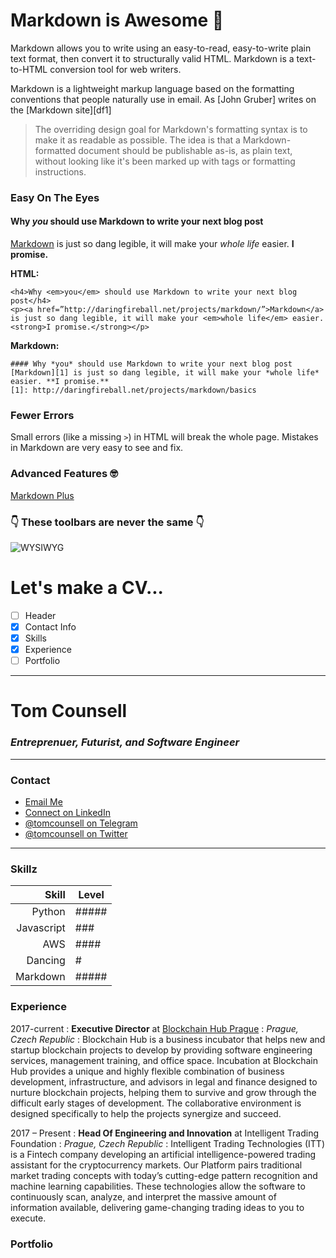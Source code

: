# Markdown is Awesome 🚀

Markdown allows you to write using an easy-to-read, easy-to-write plain text format, then convert it to structurally valid HTML. Markdown is a text-to-HTML conversion tool for web writers.

Markdown is a lightweight markup language based on the formatting conventions that people naturally use in email.  As [John Gruber] writes on the [Markdown site][df1]

> The overriding design goal for Markdown's
> formatting syntax is to make it as readable
> as possible. The idea is that a
> Markdown-formatted document should be
> publishable as-is, as plain text, without
> looking like it's been marked up with tags
> or formatting instructions.


### Easy On The Eyes

#### Why *you* should use Markdown to write your next blog post

[Markdown][1] is just so dang legible, it will make your *whole life* easier. **I promise.**

[1]: http://daringfireball.net/projects/markdown/basics

**HTML:**
```
<h4>Why <em>you</em> should use Markdown to write your next blog post</h4>
<p><a href=”http://daringfireball.net/projects/markdown/”>Markdown</a> is just so dang legible, it will make your <em>whole life</em> easier. <strong>I promise.</strong></p>
```


**Markdown:**
```
#### Why *you* should use Markdown to write your next blog post
[Markdown][1] is just so dang legible, it will make your *whole life* easier. **I promise.**
[1]: http://daringfireball.net/projects/markdown/basics
```


### Fewer Errors
Small errors (like a missing `>`) in HTML will break the whole page. Mistakes in Markdown are very easy to see and fix.


### Advanced Features 🤓

[Markdown Plus](https://mdp.tylingsoft.com/)


### 👇 These toolbars are never the same 👇

![WYSIWYG](https://i.stack.imgur.com/UyXjw.png)


# Let's make a CV...

- [ ] Header
- [x] Contact Info
- [x] Skills
- [x] Experience
- [ ] Portfolio

---
# Tom Counsell
### *Entreprenuer, Futurist, and Software Engineer*

---

### **Contact**

- [Email Me](mailto:contact@tomcounsell.com)
- [Connect on LinkedIn](linkedin.com/in/tomcounsell)
- [@tomcounsell on Telegram](t.me/tomcounsell)
- [@tomcounsell on Twitter](twitter.com/tomcounsell)

---

### **Skillz**

| Skill | Level |
| ------: | ------ |
| Python | ##### |
| Javascript | ### |
| AWS | #### |
| Dancing | # |
| Markdown | ##### |

### **Experience**

2017-current
:   **Executive Director** at [Blockchain Hub Prague](blockchainhubprague.com)
:   *Prague, Czech Republic*
:   Blockchain Hub is a business incubator that helps new and startup blockchain projects to develop by providing software engineering services, management training, and office space. Incubation at Blockchain Hub provides a unique and highly flexible combination of business development, infrastructure, and advisors in legal and finance designed to nurture blockchain projects, helping them to survive and grow through the difficult early stages of development. The collaborative environment is designed specifically to help the projects synergize and succeed.
&nbsp; 

2017 – Present
:   **Head Of Engineering and Innovation** at Intelligent Trading Foundation
:   *Prague, Czech Republic*
:   Intelligent Trading Technologies (ITT) is a Fintech company developing an artificial intelligence-powered trading assistant for the cryptocurrency markets. Our Platform pairs traditional market trading concepts with today’s cutting-edge pattern recognition and machine learning capabilities. These technologies allow the software to continuously scan, analyze, and interpret the massive amount of information available, delivering game-changing trading ideas to you to execute.


### **Portfolio**




[//]: # (hidden comments)

[comment]: # (hidden comments)
